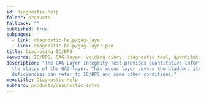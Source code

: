 ```yaml
---
id: diagnostic-help
folder: products
fallback: ""
published: true
subpages:
  - link: diagnostic-help/gag-layer
  - link: diagnostic-help/gag-layer-pro
title: Diagnosing IC/BPS
keywords: IC/BPS, GAG-layer, voiding diary, diagnostic tool, quantitative, non-invasive
description: "The GAG-Layer Integrity Test provides quantitative information on
  the status of the GAG-layer. This mucus layer covers the bladder: its
  deficiencies can refer to IC/BPS and some other conditions."
menutitle: Diagnostic Help
subhero: products/diagnostic-intro
---
```

